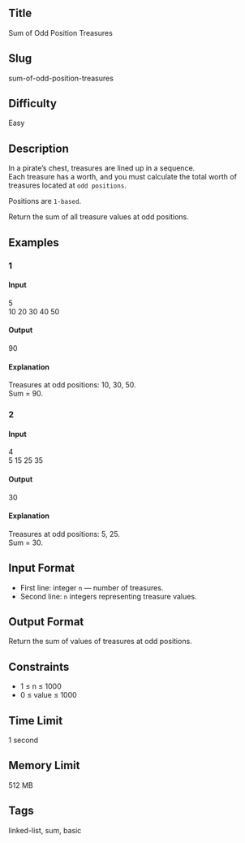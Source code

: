 ## Title
Sum of Odd Position Treasures

## Slug
sum-of-odd-position-treasures

## Difficulty
Easy

## Description

In a pirate’s chest, treasures are lined up in a sequence.  
Each treasure has a worth, and you must calculate the total worth of treasures located at `odd positions`.

Positions are `1-based`.

Return the sum of all treasure values at odd positions.

## Examples

### 1
#### Input
5  
10 20 30 40 50  

#### Output
90  

#### Explanation
Treasures at odd positions: 10, 30, 50.  
Sum = 90.

### 2
#### Input
4  
5 15 25 35  

#### Output
30  

#### Explanation
Treasures at odd positions: 5, 25.  
Sum = 30.

## Input Format
- First line: integer `n` — number of treasures.  
- Second line: `n` integers representing treasure values.

## Output Format
Return the sum of values of treasures at odd positions.

## Constraints
- 1 ≤ n ≤ 1000  
- 0 ≤ value ≤ 1000  

## Time Limit
1 second

## Memory Limit
512 MB

## Tags
linked-list, sum, basic
